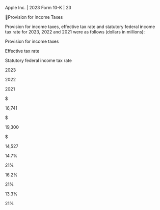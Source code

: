 Apple Inc. | 2023 Form 10-K | 23

Provision for Income Taxes

Provision  for  income  taxes,  effective  tax  rate  and  statutory  federal  income  tax  rate  for  2023,  2022  and  2021  were  as  follows
(dollars in millions):

Provision for income taxes

Effective tax rate

Statutory federal income tax rate

2023

2022

2021

$

16,741

$

19,300

$

14,527

 14.7%

 21%

 16.2%

 21%

 13.3%

 21%